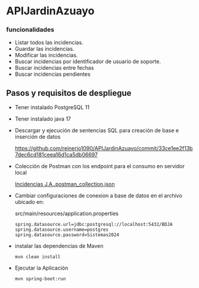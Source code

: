 # APIJardinAzuayo

### funcionalidades

-   Listar todos las incidencias.
-   Guardar las incidencias.
-   Modificar las incidencias.
-   Buscar incidencias por identificador de usuario de soporte.
-   Buscar incidencias entre fechas
-   Buscar incidencias pendientes

## Pasos y requisitos de despliegue

-  Tener instalado PostgreSQL 11
-  Tener instalado java 17
-  Descargar y ejecución de sentencias SQL para creación de base e inserción de datos

   https://github.com/reinerio1090/APIJardinAzuayo/commit/33ce1ee2f13b7dec6cd181ceea16d1ca5db06697
  
- Colección de Postman con los endpoint para el consumo en servidor local

  [Incidencias J.A..postman_collection.json](https://github.com/reinerio1090/APIJardinAzuayo/files/15448759/Incidencias.J.A.postman_collection.json)

- Cambiar configuraciones de conexion a base de datos en el archivo ubicado en:

   src/main/resources/application.properties

      spring.datasource.url=jdbc:postgresql://localhost:5432/BDJA
      spring.datasource.username=postgres
      spring.datasource.password=Sistemas2024

- instalar las dependencias de Maven

      mvn clean install

- Ejecutar la Aplicación

      mvn spring-boot:run

    

